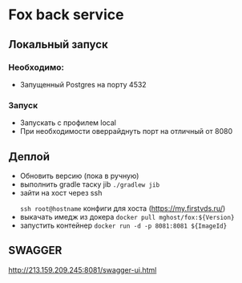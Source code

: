 # Fox back service
## Локальный запуск
### Необходимо:
* Запущенный Postgres на порту 4532
### Запуск
* Запускать с профилем local
* При необходимости оверрайднуть порт на отличный от 8080
## Деплой 
* Обновить версию (пока в ручную)
* выполнить gradle таску jib
``./gradlew jib``
* зайти на хост через ssh </p>
``ssh root@hostname``
 конфиги для хоста (https://my.firstvds.ru/)
* выкачать имедж из докера
``docker pull mghost/fox:${Version}``
* запустить контейнер
``docker run -d -p 8081:8081 ${ImageId}``
## SWAGGER
http://213.159.209.245:8081/swagger-ui.html